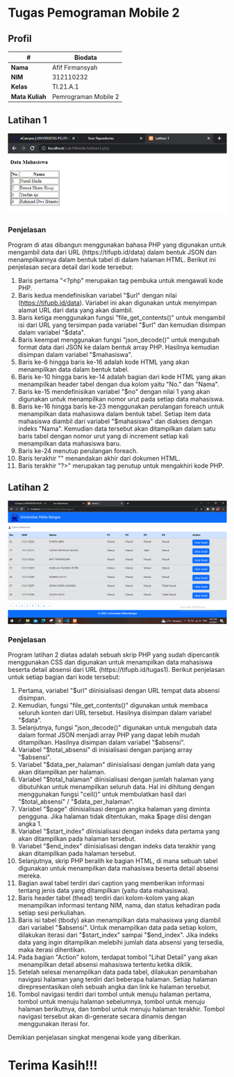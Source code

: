# Tugas Pemograman Mobile 2
## Profil
| #               | Biodata              |
| --------------- | -------------------- |
| **Nama**        | Afif Firmansyah      |
| **NIM**         | 312110232            |
| **Kelas**       | TI.21.A.1            |
| **Mata Kuliah** | Pemrograman Mobile 2 |

## Latihan 1

![Latihan 1](img/latihan1.PNG)

### Penjelasan
<p>Program di atas dibangun menggunakan bahasa PHP yang digunakan untuk mengambil data dari URL (https://tifupb.id/data) dalam bentuk JSON dan menampilkannya dalam bentuk tabel di dalam halaman HTML. Berikut ini penjelasan secara detail dari kode tersebut:</p>

1. Baris pertama "<?php" merupakan tag pembuka untuk mengawali kode PHP.
2. Baris kedua mendefinisikan variabel "$url" dengan nilai (https://tifupb.id/data). Variabel ini akan digunakan untuk menyimpan alamat URL dari data yang akan diambil.
3. Baris ketiga menggunakan fungsi "file_get_contents()" untuk mengambil isi dari URL yang tersimpan pada variabel "$url" dan kemudian disimpan dalam variabel "$data".
4. Baris keempat menggunakan fungsi "json_decode()" untuk mengubah format data dari JSON ke dalam bentuk array PHP. Hasilnya kemudian disimpan dalam variabel "$mahasiswa".
5. Baris ke-6 hingga baris ke-16 adalah kode HTML yang akan menampilkan data dalam bentuk tabel.
6. Baris ke-10 hingga baris ke-14 adalah bagian dari kode HTML yang akan menampilkan header tabel dengan dua kolom yaitu "No." dan "Nama".
7. Baris ke-15 mendefinisikan variabel "$no" dengan nilai 1 yang akan digunakan untuk menampilkan nomor urut pada setiap data mahasiswa.
8. Baris ke-16 hingga baris ke-23 menggunakan perulangan foreach untuk menampilkan data mahasiswa dalam bentuk tabel. Setiap item data mahasiswa diambil dari variabel "$mahasiswa" dan diakses dengan indeks "Nama". Kemudian data tersebut akan ditampilkan dalam satu baris tabel dengan nomor urut yang di increment setiap kali menampilkan data mahasiswa baru.
9. Baris ke-24 menutup perulangan foreach.
10. Baris terakhir "</html>" menandakan akhir dari dokumen HTML.
11. Baris terakhir "?>" merupakan tag penutup untuk mengakhiri kode PHP.

## Latihan 2

![Latihan 2](img/latihan2.PNG)

### Penjelasan
<p>Program latihan 2 diatas adalah sebuah skrip PHP yang sudah dipercantik menggunakan CSS dan digunakan untuk menampilkan data mahasiswa beserta detail absensi dari URL (https://tifupb.id/tugas1). Berikut penjelasan untuk setiap bagian dari kode tersebut:</p>

1. Pertama, variabel "$url" diinisialisasi dengan URL tempat data absensi disimpan.
2. Kemudian, fungsi "file_get_contents()" digunakan untuk membaca seluruh konten dari URL tersebut. Hasilnya disimpan dalam variabel "$data".
3. Selanjutnya, fungsi "json_decode()" digunakan untuk mengubah data dalam format JSON menjadi array PHP yang dapat lebih mudah ditampilkan. Hasilnya disimpan dalam variabel "$absensi".
4. Variabel "$total_absensi" di inisialisasi dengan panjang array "$absensi".
5. Variabel "$data_per_halaman" diinisialisasi dengan jumlah data yang akan ditampilkan per halaman.
6. Variabel "$total_halaman" diinisialisasi dengan jumlah halaman yang dibutuhkan untuk menampilkan seluruh data. Hal ini dihitung dengan menggunakan fungsi "ceil()" untuk membulatkan hasil dari "$total_absensi" / "$data_per_halaman".
7. Variabel "$page" diinisialisasi dengan angka halaman yang diminta pengguna. Jika halaman tidak ditentukan, maka $page diisi dengan angka 1.
8. Variabel "$start_index" diinisialisasi dengan indeks data pertama yang akan ditampilkan pada halaman tersebut.
9. Variabel "$end_index" diinisialisasi dengan indeks data terakhir yang akan ditampilkan pada halaman tersebut.
10. Selanjutnya, skrip PHP beralih ke bagian HTML, di mana sebuah tabel digunakan untuk menampilkan data mahasiswa beserta detail absensi mereka.
11. Bagian awal tabel terdiri dari caption yang memberikan informasi tentang jenis data yang ditampilkan (yaitu data mahasiswa).
12. Baris header tabel (thead) terdiri dari kolom-kolom yang akan menampilkan informasi tentang NIM, nama, dan status kehadiran pada setiap sesi perkuliahan.
13. Baris isi tabel (tbody) akan menampilkan data mahasiswa yang diambil dari variabel "$absensi". Untuk menampilkan data pada setiap kolom, dilakukan iterasi dari "$start_index" sampai "$end_index". Jika indeks data yang ingin ditampilkan melebihi jumlah data absensi yang tersedia, maka iterasi dihentikan.
14. Pada bagian "Action" kolom, terdapat tombol "Lihat Detail" yang akan menampilkan detail absensi mahasiswa tertentu ketika diklik.
15. Setelah selesai menampilkan data pada tabel, dilakukan penambahan navigasi halaman yang terdiri dari beberapa halaman. Setiap halaman direpresentasikan oleh sebuah angka dan link ke halaman tersebut.
16. Tombol navigasi terdiri dari tombol untuk menuju halaman pertama, tombol untuk menuju halaman sebelumnya, tombol untuk menuju halaman berikutnya, dan tombol untuk menuju halaman terakhir. Tombol navigasi tersebut akan di-generate secara dinamis dengan menggunakan iterasi for.

<p>Demikian penjelasan singkat mengenai kode yang diberikan.</p>

# Terima Kasih!!!

